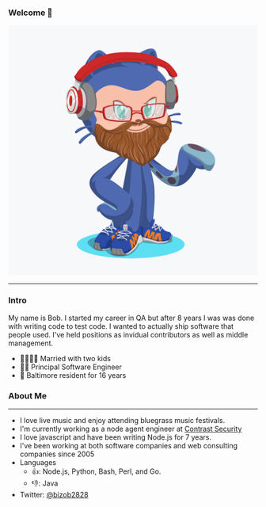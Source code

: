 ### Welcome 👋
![Octocat Profile Pic](octocat.png)

---------------
### Intro
My name is Bob. I started my career in QA but after 8 years I was was done with writing code to test code. I wanted to actually ship software that people used. I've held positions as invidual contributors as well as middle management. 

 - 👨‍👩‍👧‍👦 Married with two kids
 - 👨‍💻 Principal Software Engineer 
 - 🦀 Baltimore resident for 16 years
  

### About Me
------------
 - I love live music and enjoy attending bluegrass music festivals.
 - I'm currently working as a node agent engineer at [Contrast Security](https://www.contrastsecurity.com)
 - I love javascript and have been writing Node.js for 7 years.
 - I've been working at both software companies and web consulting companies since 2005
 - Languages
    - 👍: Node.js, Python, Bash, Perl, and Go.
    - 👎: Java
 - Twitter: [@bizob2828](https://www.twitter.com/bizob2828)


